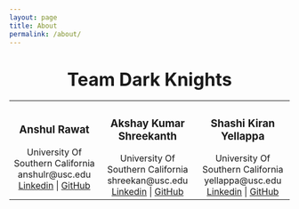 ```yaml
---
layout: page
title: About
permalink: /about/
---
```


<h1 align="center" ><b><font size="+3">Team Dark Knights</font></b></h1>

 <table style="width:100%;text-align:center">
  <tr>
    <td>
	<h3>Anshul Rawat</h3>
	University Of Southern California<br/>
	anshulr@usc.edu<br/>
	<a href="https://www.linkedin.com/in/anshul-rawat-72017848/">Linkedin</a> | <a href="https://github.com/">GitHub</a>
    </td>
    <td>
	<h3>Akshay Kumar Shreekanth</h3>
	University Of Southern California<br/>
	shreekan@usc.edu<br/>
	<a href="https://www.linkedin.com/in/akshaykumars/">Linkedin</a> | <a href="https://github.com/">GitHub</a>
    </td>
    <td>
	<h3>Shashi Kiran Yellappa</h3>
	University Of Southern California<br/>
	yellappa@usc.edu<br/>
	<a href="https://www.linkedin.com/in/shashikiran-yellappa/">Linkedin</a> | <a href="https://github.com/shashikiran47">GitHub</a>
    </td>
  </tr>
</table>

<!--
This is the base Jekyll theme. You can find out more info about customizing your Jekyll theme, as well as basic Jekyll usage documentation at [jekyllrb.com](http://jekyllrb.com/)

You can find the source code for the Jekyll new theme at:
{% include icon-github.html username="jglovier" %} /
[jekyll-new](https://github.com/jglovier/jekyll-new)

You can find the source code for Jekyll at
{% include icon-github.html username="jekyll" %} /
[jekyll](https://github.com/jekyll/jekyll)
-->
